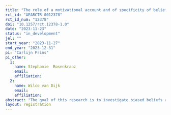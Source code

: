 ```yaml
---
title: "The role of a motivational account and of specificity of belief measures in overconfidence about personal saving behavior"
rct_id: "AEARCTR-0012378"
rct_id_num: "12378"
doi: "10.1257/rct.12378-1.0"
date: "2023-11-23"
status: "in_development"
jel: ""
start_year: "2023-11-27"
end_year: "2023-12-31"
pi: "Carlijn Prins"
pi_other:
  1:
    name: Stephanie  Rosenkranz
    email: 
    affiliation: 
  2:
    name: Wilco van Dijk
    email: 
    affiliation: 
abstract: "The goal of this research is to investigate biased beliefs about personal saving behavior. Biased beliefs in this study are operationalized as overconfidence, comparing an individual’s beliefs about personal saving behavior to an individual’s beliefs about saving behavior of others. This form of overconfidence is also known as the better-than-average effect. Furthermore, by experimentally varying the importance to save, we will be able to test whether overconfidence about personal saving behavior has a motivational account. Also, we will investigate whether specificity of the beliefs measures affects the level of overconfidence. And we will look into the interaction between importance to save and specificity of the beliefs measures. We designed a 2 by 2 online experiment, where both the importance of saving and the specificity of the belief measures are varied. The results of the experiment will have relevance for understanding personal saving behavior and for the development of interventions to help people improve their saving behavior. "
layout: registration
---
```


